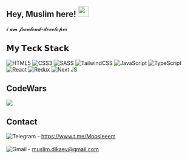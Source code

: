 ## Hey, Muslim here!  <img src="https://media.giphy.com/media/hvRJCLFzcasrR4ia7z/giphy.gif" width="28px" height="28px">

𝓲 𝓪𝓶 𝓯𝓻𝓸𝓷𝓽𝓮𝓷𝓭-𝓭𝓮𝓿𝓮𝓵𝓸𝓹𝓮𝓻

## 𝗠𝘆 𝗧𝗲𝗰𝗸 𝗦𝘁𝗮𝗰𝗸

![HTML5](https://img.shields.io/badge/html5-%23E34F26.svg?style=for-the-badge&logo=html5&logoColor=white)
![CSS3](https://img.shields.io/badge/css3-%231572B6.svg?style=for-the-badge&logo=css3&logoColor=white)
![SASS](https://img.shields.io/badge/SASS-hotpink.svg?style=for-the-badge&logo=SASS&logoColor=white)
![TailwindCSS](https://img.shields.io/badge/tailwindcss-%2338B2AC.svg?style=for-the-badge&logo=tailwind-css&logoColor=white)
![JavaScript](https://img.shields.io/badge/javascript-%23323330.svg?style=for-the-badge&logo=javascript&logoColor=%23F7DF1E)
![TypeScript](https://img.shields.io/badge/typescript-%23007ACC.svg?style=for-the-badge&logo=typescript&logoColor=white)
![React](https://img.shields.io/badge/react-%2320232a.svg?style=for-the-badge&logo=react&logoColor=%2361DAFB)
![Redux](https://img.shields.io/badge/redux-%23593d88.svg?style=for-the-badge&logo=redux&logoColor=white)
![Next JS](https://img.shields.io/badge/Next-black?style=for-the-badge&logo=next.js&logoColor=white)

## CodeWars

<img src="https://www.codewars.com/users/muslimon/badges/large">

## Contact
![Telegram](https://img.shields.io/badge/Telegram-2CA5E0?style=for-the-badge&logo=telegram&logoColor=white) - https://www.t.me/Moosleeem
<br/>
<br/>
![Gmail](https://img.shields.io/badge/Gmail-D14836?style=for-the-badge&logo=gmail&logoColor=white) - muslim.dikaev@gmail.com
